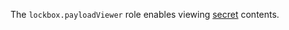 The `lockbox.payloadViewer` role enables viewing [secret](../../lockbox/concepts/secret.md#secret) contents.
